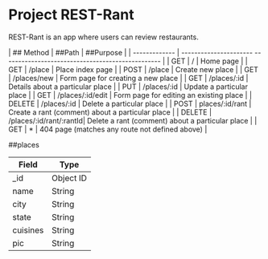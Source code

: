 # Project REST-Rant

REST-Rant is an app where users can review restaurants.

| ## Method     | ##Path                  | ##Purpose                                        |
| ------------- | ----------------------   ------------------------------------------------- |
|   GET         |    /                    | Home page                                        |
|   GET         |    /place               | Place index page                                 |
|   POST        |    /place               | Create new place                                 |
|   GET         |    /places/new          | Form page for creating a new place               |
|   GET         |    /places/:id          | Details about a particular place                 |
|   PUT         |    /places/:id          | Update a particular place                        |
|   GET         | /places/:id/edit        | Form page for editing an existing place          |
|   DELETE      |    /places/:id          | Delete a particular place                        |
|   POST        | places/:id/rant         | Create a rant (comment) about a particular place |
|   DELETE      | /places/:id/rant/:rantId| Delete a rant (comment) about a particular place |
|   GET         |     *                   | 404 page (matches any route not defined above)   |



##places

| Field    | Type       |
| -------- | ---------- |
| _id      | Object ID  |
| name     | String     |
| city     | String     |
| state    | String     |
| cuisines | String     |
| pic      | String     |